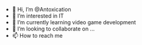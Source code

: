 - 👋 Hi, I’m @Antoxication
- 👀 I’m interested in IT
- 🌱 I’m currently learning video game development
- 💞️ I’m looking to collaborate on ...
- 📫 How to reach me

<!---
Antoxication/Antoxication is a ✨ special ✨ repository because its `README.md` (this file) appears on your GitHub profile.
You can click the Preview link to take a look at your changes.
--->
